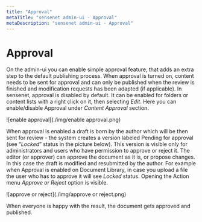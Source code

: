 ```yaml
---
title: "Approval"
metaTitle: "sensenet admin-ui - Approval"
metaDescription: "sensenet admin-ui - Approval"
---
```


# Approval

On the admin-ui you can enable simple approval feature, that adds an extra step to the default publishing process. 
When approval is turned on, content needs to be sent for approval and can only be published when the review is finished and modification requests has been adapted (if applicable). 
In sensenet, approval is disabled by default. It can be enabled for folders or content lists with a right click on it, then selecting _Edit_. 
Here you can enable/disable Approval under _Content Approval_ section.

![enable approval](./img/enable approval.png)

When approval is enabled a draft is born by the author which will be then sent for review - the system creates a version labeled Pending for approval (see “_Locked_” status in the picture below). This version is visible only for administrators and users who have permission to approve or reject it. The editor (or approver) can approve the document as it is, or propose changes. In this case the draft is modified and resubmitted by the author.
For example when Approval is enabled on Document Library, in case you upload a file the user who has to approve it will see _Locked_ status. Opening the Action menu _Approve or Reject_ option is visible.

![approve or reject](./img/approve or reject.png)

When everyone is happy with the result, the document gets approved and published.
